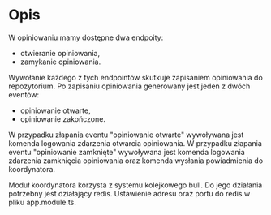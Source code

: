 # Opis
W opiniowaniu mamy dostępne dwa endpoity:
- otwieranie opiniowania,
- zamykanie opiniowania.

Wywołanie każdego z tych endpointów skutkuje zapisaniem opiniowania do repozytorium.
Po zapisaniu opiniowania generowany jest jeden z dwóch eventów:
- opiniowanie otwarte,
- opiniowanie zakończone.

W przypadku złapania eventu "opiniowanie otwarte" wywoływana jest komenda logowania zdarzenia otwarcia opiniowania.
W przypadku złapania eventu "opiniowanie zamknięte" wywoływana jest komenda logowania zdarzenia zamknięcia opiniowania oraz komenda wysłania powiadmienia do koordynatora.

Moduł koordynatora korzysta z systemu kolejkowego bull. Do jego działania potrzebny jest działający redis. Ustawienie adresu oraz portu do redis w pliku app.module.ts.
